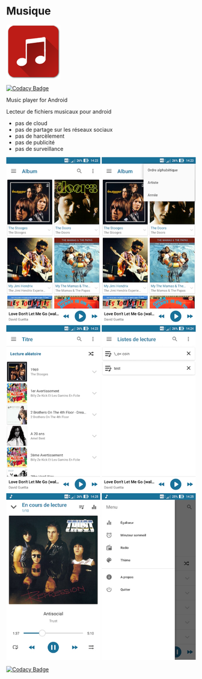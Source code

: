 # Musique
 ![Icône](/app/src/main/res/mipmap-xxhdpi/ic_launcher.png) 
 
[![Codacy Badge](https://api.codacy.com/project/badge/grade/3297d1140d784847a1c617da31a86c51)](https://www.codacy.com/app/icare-slak/Radio)

  Music player for Android

Lecteur de fichiers musicaux pour android

- pas de cloud
- pas de partage sur les réseaux sociaux
- pas de harcèlement
- pas de publicité
- pas de surveillance


 <img alt="screenshot" src="/screenshots/1.jpg?raw=true" width="250px" />
 <img alt="screenshot" src="/screenshots/2.jpg?raw=true" width="250px" />
 <img alt="screenshot" src="/screenshots/3.jpg?raw=true" width="250px" />
 <img alt="screenshot" src="/screenshots/4.jpg?raw=true" width="250px" />
 <img alt="screenshot" src="/screenshots/5.jpg?raw=true" width="250px" />
 <img alt="screenshot" src="/screenshots/6.jpg?raw=true" width="250px" />



[![Codacy Badge](https://api.codacy.com/project/badge/grade/3297d1140d784847a1c617da31a86c51)](https://www.codacy.com/app/icare-slak/Radio)